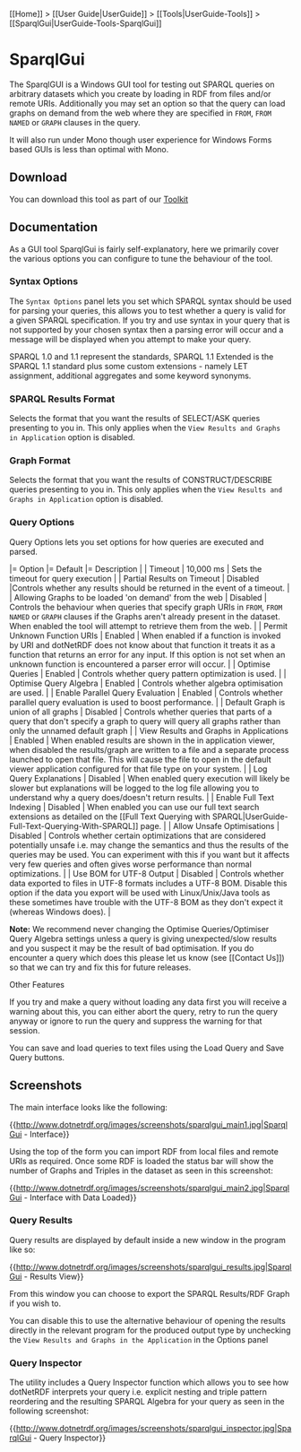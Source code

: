 [[Home]] > [[User Guide|UserGuide]] > [[Tools|UserGuide-Tools]] > [[SparqlGui|UserGuide-Tools-SparqlGui]]

# SparqlGui 

The SparqlGUI is a Windows GUI tool for testing out SPARQL queries on arbitrary datasets which you create by loading in RDF from files and/or remote URIs. Additionally you may set an option so that the query can load graphs on demand from the web where they are specified in `FROM`, `FROM NAMED` or `GRAPH` clauses in the query.

It will also run under Mono though user experience for Windows Forms based GUIs is less than optimal with Mono.

## Download 

You can download this tool as part of our [Toolkit](http://www.dotnetrdf.org?content.asp?pageID=Download%20dotNetRDF%20Toolkit%20for%20Windows)

## Documentation 

As a GUI tool SparqlGui is fairly self-explanatory, here we primarily cover the various options you can configure to tune the behaviour of the tool.

### Syntax Options 

The `Syntax Options` panel lets you set which SPARQL syntax should be used for parsing your queries, this allows you to test whether a query is valid for a given SPARQL specification. If you try and use syntax in your query that is not supported by your chosen syntax then a parsing error will occur and a message will be displayed when you attempt to make your query.

SPARQL 1.0 and 1.1 represent the standards, SPARQL 1.1 Extended is the SPARQL 1.1 standard plus some custom extensions - namely LET assignment, additional aggregates and some keyword synonyms.

### SPARQL Results Format 

Selects the format that you want the results of SELECT/ASK queries presenting to you in. This only applies when the `View Results and Graphs in Application` option is disabled.

### Graph Format 

Selects the format that you want the results of CONSTRUCT/DESCRIBE queries presenting to you in.  This only applies when the `View Results and Graphs in Application` option is disabled.

### Query Options 

Query Options lets you set options for how queries are executed and parsed.

|= Option |= Default |= Description |
| Timeout | 10,000 ms | Sets the timeout for query execution |
| Partial Results on Timeout | Disabled |Controls whether any results should be returned in the event of a timeout. |
| Allowing Graphs to be loaded 'on demand' from the web | Disabled | Controls the behaviour when queries that specify graph URIs in `FROM`, `FROM NAMED` or `GRAPH` clauses if the Graphs aren't already present in the dataset.  When enabled the tool will attempt to retrieve them from the web. |
| Permit Unknown Function URIs | Enabled | When enabled if a function is invoked by URI and dotNetRDF does not know about that function it treats it as a function that returns an error for any input. If this option is not set when an unknown function is encountered a parser error will occur. |
| Optimise Queries | Enabled | Controls whether query pattern optimization is used. |
| Optimise Query Algebra | Enabled | Controls whether algebra optimisation are used. |
| Enable Parallel Query Evaluation | Enabled | Controls whether parallel query evaluation is used to boost performance. |
| Default Graph is union of all graphs | Disabled | Controls whether queries that parts of a query that don't specify a graph to query will query all graphs rather than only the unnamed default graph |
| View Results and Graphs in Applications | Enabled | When enabled results are shown in the in application viewer, when disabled the results/graph are written to a file and a separate process launched to open that file.  This will cause the file to open in the default viewer application configured for that file type on your system. |
| Log Query Explanations | Disabled | When enabled query execution will likely be slower but explanations will be logged to the log file allowing you to understand why a query does/doesn't return results. |
| Enable Full Text Indexing | Disabled | When enabled you can use our full text search extensions as detailed on the [[Full Text Querying with SPARQL|UserGuide-Full-Text-Querying-With-SPARQL]] page. |
| Allow Unsafe Optimisations | Disabled | Controls whether certain optimizations that are considered potentially unsafe i.e. may change the semantics and thus the results of the queries may be used.  You can experiment with this if you want but it affects very few queries and often gives worse performance than normal optimizations. |
| Use BOM for UTF-8 Output | Disabled | Controls whether data exported to files in UTF-8 formats includes a UTF-8 BOM. Disable this option if the data you export will be used with Linux/Unix/Java tools as these sometimes have trouble with the UTF-8 BOM as they don't expect it (whereas Windows does). |

**Note:** We recommend never changing the Optimise Queries/Optimiser Query Algebra settings unless a query is giving unexpected/slow results and you suspect it may be the result of bad optimisation. If you do encounter a query which does this please let us know (see [[Contact Us]]) so that we can try and fix this for future releases.

Other Features

If you try and make a query without loading any data first you will receive a warning about this, you can either abort the query, retry to run the query anyway or ignore to run the query and suppress the warning for that session.

You can save and load queries to text files using the Load Query and Save Query buttons.

## Screenshots 

The main interface looks like the following:

{{http://www.dotnetrdf.org/images/screenshots/sparqlgui_main1.jpg|SparqlGui - Interface}}

Using the top of the form you can import RDF from local files and remote URIs as required. Once some RDF is loaded the status bar will show the number of Graphs and Triples in the dataset as seen in this screenshot:

{{http://www.dotnetrdf.org/images/screenshots/sparqlgui_main2.jpg|SparqlGui - Interface with Data Loaded}}

### Query Results 

Query results are displayed by default inside a new window in the program like so:

{{http://www.dotnetrdf.org/images/screenshots/sparqlgui_results.jpg|SparqlGui - Results View}}

From this window you can choose to export the SPARQL Results/RDF Graph if you wish to.

You can disable this to use the alternative behaviour of opening the results directly in the relevant program for the produced output type by unchecking the `View Results and Graphs in the Application` in the Options panel

### Query Inspector 

The utility includes a Query Inspector function which allows you to see how dotNetRDF interprets your query i.e. explicit nesting and triple pattern reordering and the resulting SPARQL Algebra for your query as seen in the following screenshot:

{{http://www.dotnetrdf.org/images/screenshots/sparqlgui_inspector.jpg|SparqlGui - Query Inspector}}